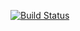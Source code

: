 

[![Build Status](https://travis-ci.org/frrbinho/estagio.svg?branch=master)](https://travis-ci.org/frrbinho/estagio)

